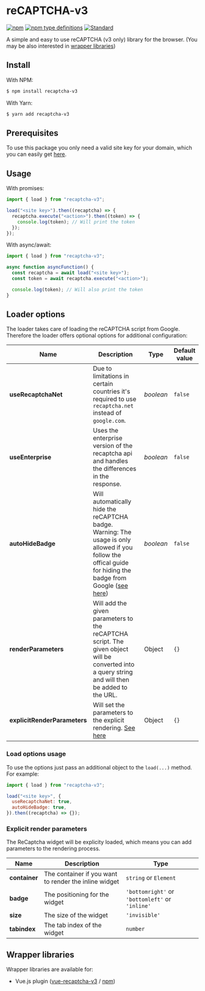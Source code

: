 # reCAPTCHA-v3

[![npm](https://img.shields.io/npm/v/recaptcha-v3.svg)](https://www.npmjs.com/package/recaptcha-v3)
[![npm type definitions](https://img.shields.io/npm/types/recaptcha-v3.svg)](https://www.npmjs.com/package/recaptcha-v3)
[![Standard](https://img.shields.io/badge/code_style-standard-brightgreen.svg)](https://standardjs.com)

A simple and easy to use reCAPTCHA (v3 only) library for the browser. (You may be also interested in [wrapper libraries](#wrapper-libraries))

## Install

With NPM:

```bash
$ npm install recaptcha-v3
```

With Yarn:

```bash
$ yarn add recaptcha-v3
```

## Prerequisites

To use this package you only need a valid site key for your domain, which you can easily get [here](https://www.google.com/recaptcha).

## Usage

With promises:

```javascript
import { load } from "recaptcha-v3";

load("<site key>").then((recaptcha) => {
  recaptcha.execute("<action>").then((token) => {
    console.log(token); // Will print the token
  });
});
```

With async/await:

```javascript
import { load } from "recaptcha-v3";

async function asyncFunction() {
  const recaptcha = await load("<site key>");
  const token = await recaptcha.execute("<action>");

  console.log(token); // Will also print the token
}
```

## Loader options

The loader takes care of loading the reCAPTCHA script from Google.
Therefore the loader offers optional options for additional configuration:

| Name                         | Description                                                                                                                                                                                                                                                            | Type      | Default value |
| ---------------------------- | ---------------------------------------------------------------------------------------------------------------------------------------------------------------------------------------------------------------------------------------------------------------------- | --------- | ------------- |
| **useRecaptchaNet**          | Due to limitations in certain countries it's required to use `recaptcha.net` instead of `google.com`.                                                                                                                                                                  | _boolean_ | `false`       |
| **useEnterprise**            | Uses the enterprise version of the recaptcha api and handles the differences in the response.                                                                                                                                                                          | _boolean_ | `false`       |
| **autoHideBadge**            | Will automatically hide the reCAPTCHA badge. Warning: The usage is only allowed if you follow the offical guide for hiding the badge from Google ([see here](https://developers.google.com/recaptcha/docs/faq#id-like-to-hide-the-recaptcha-v3-badge-what-is-allowed)) | _boolean_ | `false`       |
| **renderParameters**         | Will add the given parameters to the reCAPTCHA script. The given object will be converted into a query string and will then be added to the URL.                                                                                                                       | Object    | `{}`          |
| **explicitRenderParameters** | Will set the parameters to the explicit rendering. [See here](#explicit-render-parameters)                                                                                                                                                                             | Object    | `{}`          |

### Load options usage

To use the options just pass an additional object to the `load(...)` method.
For example:

```javascript
import { load } from "recaptcha-v3";

load("<site key>", {
  useRecaptchaNet: true,
  autoHideBadge: true,
}).then((recaptcha) => {});
```

### Explicit render parameters

The ReCaptcha widget will be explicity loaded, which means you can add parameters to the rendering process.

| Name          | Description                                           | Type                                            |
| ------------- | ----------------------------------------------------- | ----------------------------------------------- |
| **container** | The container if you want to render the inline widget | `string` or `Element`                           |
| **badge**     | The positioning for the widget                        | `'bottomright'` or `'bottomleft'` or `'inline'` |
| **size**      | The size of the widget                                | `'invisible'`                                   |
| **tabindex**  | The tab index of the widget                           | `number`                                        |

## Wrapper libraries

Wrapper libraries are available for:

- Vue.js plugin ([vue-recaptcha-v3](https://github.com/AurityLab/vue-recaptcha-v3) / [npm](https://www.npmjs.com/package/vue-recaptcha-v3))
